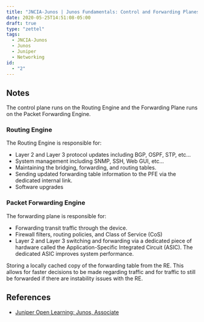 ```yaml
---
title: "JNCIA-Junos | Junos Fundamentals: Control and Forwarding Planes"
date: 2020-05-25T14:51:08-05:00
draft: true
type: "zettel"
tags:
  - JNCIA-Junos
  - Junos
  - Juniper
  - Networking
id:
  - "2"
---
```

## Notes
The control plane runs on the Routing Engine and the Forwarding Plane runs on the Packet Forwarding Engine.

### Routing Engine
The Routing Engine is responsible for:

  * Layer 2 and Layer 3 protocol updates including BGP, OSPF, STP, etc…
  * System management including SNMP, SSH, Web GUI, etc…
  * Maintaining the bridging, forwarding, and routing tables.
  * Sending updated forwarding table information to the PFE via the dedicated internal link.
  * Software upgrades

### Packet Forwarding Engine
The forwarding plane is responsible for:

  * Forwarding transit traffic through the device.
  * Firewall filters, routing policies, and Class of Service (CoS)
  * Layer 2 and Layer 3 switching and forwarding via a dedicated piece of hardware called the Application-Specific Integrated Circuit (ASIC). The dedicated ASIC improves system performance.

Storing a locally cached copy of the forwarding table from the RE. This allows for faster decisions to be made regarding traffic and for traffic to still be forwarded if there are instability issues with the RE.


## References
  * [Juniper Open Learning: Junos, Associate](https://cloud.contentraven.com/junosgenius/learningpath-detail/1004/3/0/1)